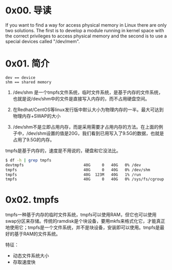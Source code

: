 # 0x00. 导读

If you want to find a way for access physical memory in Linux there are only two solutions. The first is to develop a module running in kernel space with the correct privileges to access physical memory and the second is to use a special devices called "/dev/mem".

# 0x01. 简介

```
dev == device  
shm == shared memory
```

1. /dev/shm 是一个tmpfs文件系统，临时文件系统，是基于内存的文件系统，也就是说/dev/shm中的文件是直接写入内存的，而不占用硬盘空间。

2. 在Redhat/CentOS等linux发行版中默认大小为物理内存的一半。最大可达到 物理内存+SWAP的大小

3. /dev/shm不是立即占用内存，而是采用需要才占用内存的方法。在上面的例子中，/dev/shm设置的值是20G，我们看到已用写入了9.5G的数据，也就是占用了9.5G的内存。

tmpfs是基于内存的，速度是不用说的，硬盘和它没法比。

```bash
$ df -h | grep tmpfs
devtmpfs                          40G     0   40G   0% /dev
tmpfs                             40G     0   40G   0% /dev/shm
tmpfs                             40G  123M   40G   1% /run
tmpfs                             40G     0   40G   0% /sys/fs/cgroup
```

# 0x02. tmpfs

tmpfs一种基于内存的临时文件系统，tmpfs可以使用RAM，但它也可以使用swap分区来存储。传统的ramdisk是个块设备，要用mkfs来格式化它，才能真正地使用它；tmpfs是一个文件系统，并不是块设备，安装即可以使用。tmpfs是最好的基于RAM的文件系统。

特征：
- 动态文件系统大小
- 存取速度快